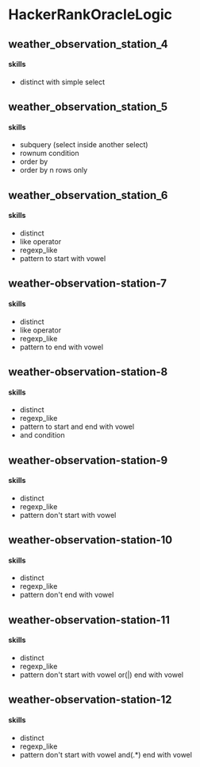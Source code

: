 # HackerRankOracleLogic

## weather_observation_station_4
#### skills
- distinct with simple select

## weather_observation_station_5
#### skills
- subquery (select inside another select)
- rownum condition
- order by
- order by n rows only

## weather_observation_station_6
#### skills
- distinct
- like operator
- regexp_like
- pattern to start with vowel

## weather-observation-station-7
#### skills
- distinct
- like operator
- regexp_like
- pattern to end with vowel

## weather-observation-station-8
#### skills
- distinct
- regexp_like
- pattern to start and end with vowel
- and  condition

## weather-observation-station-9
#### skills
- distinct
- regexp_like
- pattern don't start with vowel

## weather-observation-station-10
#### skills
- distinct
- regexp_like
- pattern don't end with vowel

## weather-observation-station-11
#### skills
- distinct
- regexp_like
- pattern don't start with vowel or(|) end with vowel

## weather-observation-station-12
#### skills
- distinct
- regexp_like
- pattern don't start with vowel and(.*) end with vowel
